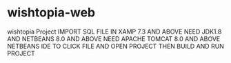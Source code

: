 # wishtopia-web
wishtopia Project
IMPORT SQL FILE IN XAMP 7.3 AND ABOVE 
NEED JDK1.8 AND NETBEANS 8.0 AND ABOVE 
NEED APACHE TOMCAT 8.0 AND ABOVE 
NETBEANS IDE TO CLICK FILE AND OPEN PROJECT THEN BUILD AND RUN PROJECT
